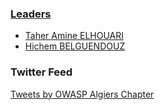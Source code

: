 ### [Leaders](mailto:Algiers-Leaders@owasp.org)

* [Taher Amine ELHOUARI](mailto:Taher.AmineElhouari@owasp.org)
* [Hichem BELGUENDOUZ](mailto:hichem.belguendouz@owasp.org)



### Twitter Feed

<a class="twitter-timeline" data-width="100%" data-height="600" data-theme="light" href="https://twitter.com/OWASP_Algiers?ref_src=twsrc%5Etfw">Tweets by OWASP Algiers Chapter</a>
<script async src="https://platform.twitter.com/widgets.js" charset="utf-8"></script>
